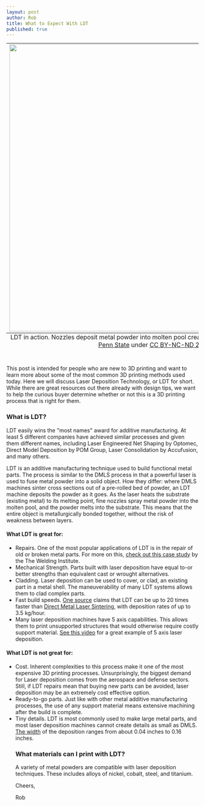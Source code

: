```yaml
--- 
layout: post
author: Rob
title: What to Expect With LDT
published: true
---
```

<table class="image" style="margin: auto;">
  <caption align="bottom">LDT in action. Nozzles deposit metal powder into molten pool created with laser. Image courtesy of <a href="https://www.flickr.com/photos/wallyg/4952753283/in/photolist-7rpGMh-7cMgdr-ekULc-8xE9Xx-nzWpw4-8xE9ZZ-dxJz1G-4Xu4m4-4Xu49v-ekSP3-8xE9U8-8xHmuE-amQfMU-dxJyYs-amMqbH-8xHbYS-8xEj7t-8xE9RK-kHQqk/" target="_blank">Penn State</a> under <a href="https://creativecommons.org/licenses/by-nc-nd/2.0/legalcode" target="_blank">CC BY-NC-ND 2.0</a>.</caption>
  <tr><td>
  <img src="s3:https://s3.amazonaws.com/supplybetter_images/Blog+Images/Laser+Deposition.jpg" width="750">
</td></tr></table>
<br>

<p>This post is intended for people who are new to 3D printing and want to learn more about some of the most common 3D printing methods used today. Here we will discuss Laser Deposition Technology, or LDT for short. While there are great resources out there already with design tips, we want to help the curious buyer determine whether or not this is a 3D printing process that is right for them.</p>

<h3>What is LDT?</h3>
<p>LDT easily wins the "most names" award for additive manufacturing. At least 5 different companies have achieved similar processes and given them different names, including Laser Engineered Net Shaping by Optomec, Direct Model Deposition by POM Group, Laser Consolidation by Accufusion, and many others.</p>
<p>LDT is an additive manufacturing technique used to build functional metal parts. The process is similar to the DMLS process in that a powerful laser is used to fuse metal powder into a solid object. How they differ: where DMLS machines sinter cross sections out of a pre-rolled bed of powder, an LDT machine deposits the powder as it goes. As the laser heats the substrate (existing metal) to its melting point, fine nozzles spray metal powder into the molten pool, and the powder melts into the substrate. This means that the entire object is metallurgically bonded together, without the risk of weakness between layers.</p>


<h4>What LDT is great for:</h4>
<ul>  
  <li>Repairs. One of the most popular applications of LDT is in the repair of old or broken metal parts. For more on this, <a href=”http://www.twi-global.com/news-events/case-studies/innovative-additive-laser-repair-technology-used-in-restoration-of-iconic-ww2-spitfire-aircraft-557/” target=”_blank”>check out this case study</a> by the The Welding Institute.</li>
  <li>Mechanical Strength. Parts built with laser deposition have equal to-or better strengths than equivalent cast or wrought alternatives.</li>
  <li>Cladding. Laser deposition can be used to cover, or clad, an existing part in a metal shell. The maneuverability of many LDT systems allows them to clad complex parts.</li>
  <li>Fast build speeds. <a href=”http://www.3dprinterworld.com/article/giveth-and-taketh-away-cnc-milling-and-additive-laser-deposition-one-cycle” target=”_blank”>One source</a> claims that LDT can be up to 20 times faster than <a href=”www.supplybetter.com/blog/what-to-expect-with-dmls.html” target=”_blank”>Direct Metal Laser Sintering</a>, with deposition rates of up to 3.5 kg/hour.</li>
  <li>Many laser deposition machines have 5 axis capabilities. This allows them to print unsupported structures that would otherwise require costly support material. <a href=”https://www.youtube.com/watch?v=s9IdZ2pI5dA” target= “blank”>See this video</a> for a great example of 5 axis laser deposition.</li>
</ul>
  
<h4>What LDT is not great for:</h4>
<ul> 
  <li>Cost. Inherent complexities to this process make it one of the most expensive 3D printing processes. Unsurprisingly, the biggest demand for Laser deposition comes from the aerospace and defense sectors. Still, if LDT repairs mean that buying new parts can be avoided, laser deposition may be an extremely cost effective option.</li>
  <li>Ready-to-go parts. Just like with other metal additive manufacturing processes, the use of any support material means extensive machining after the build is complete.</li>
  <li>Tiny details. LDT is most commonly used to make large metal parts, and most laser deposition machines cannot create details as small as DMLS. <a href=”http://www.rpm-innovations.com/laser_deposition_technology” target=”_blank”>The width</a> of the deposition ranges from about 0.04 inches to 0.16 inches.</li>

<h3>What materials can I print with LDT?</h3>
<p>A variety of metal powders are compatible with laser deposition techniques. These includes alloys of nickel, cobalt, steel, and titanium.</p>

<p>Cheers,</p>
<p>Rob</p>